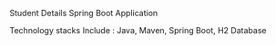 Student Details Spring Boot Application

Technology stacks Include : Java, Maven, Spring Boot, H2 Database
